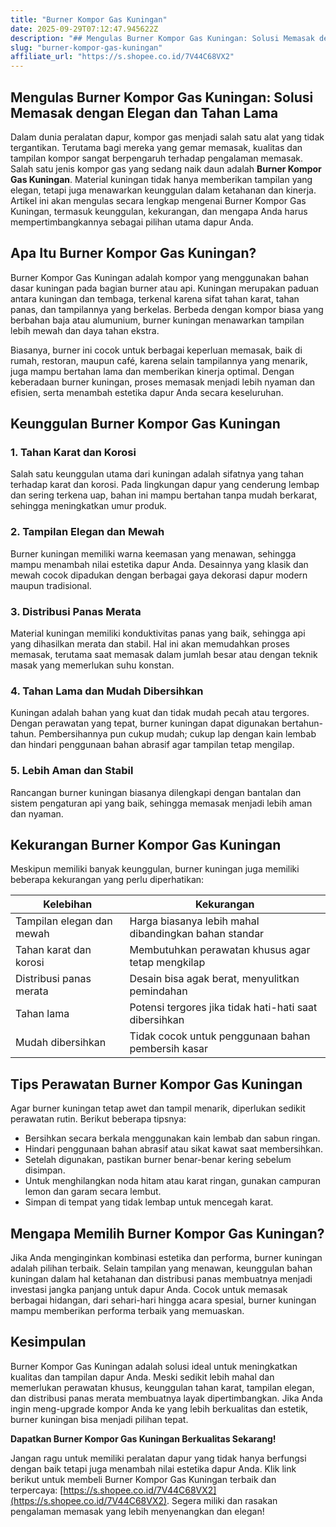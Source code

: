 ```yaml
---
title: "Burner Kompor Gas Kuningan"
date: 2025-09-29T07:12:47.945622Z
description: "## Mengulas Burner Kompor Gas Kuningan: Solusi Memasak dengan Elegan dan Tahan Lama..."
slug: "burner-kompor-gas-kuningan"
affiliate_url: "https://s.shopee.co.id/7V44C68VX2"
---
```

## Mengulas Burner Kompor Gas Kuningan: Solusi Memasak dengan Elegan dan Tahan Lama

Dalam dunia peralatan dapur, kompor gas menjadi salah satu alat yang tidak tergantikan. Terutama bagi mereka yang gemar memasak, kualitas dan tampilan kompor sangat berpengaruh terhadap pengalaman memasak. Salah satu jenis kompor gas yang sedang naik daun adalah **Burner Kompor Gas Kuningan**. Material kuningan tidak hanya memberikan tampilan yang elegan, tetapi juga menawarkan keunggulan dalam ketahanan dan kinerja. Artikel ini akan mengulas secara lengkap mengenai Burner Kompor Gas Kuningan, termasuk keunggulan, kekurangan, dan mengapa Anda harus mempertimbangkannya sebagai pilihan utama dapur Anda.

## Apa Itu Burner Kompor Gas Kuningan?

Burner Kompor Gas Kuningan adalah kompor yang menggunakan bahan dasar kuningan pada bagian burner atau api. Kuningan merupakan paduan antara kuningan dan tembaga, terkenal karena sifat tahan karat, tahan panas, dan tampilannya yang berkelas. Berbeda dengan kompor biasa yang berbahan baja atau alumunium, burner kuningan menawarkan tampilan lebih mewah dan daya tahan ekstra.

Biasanya, burner ini cocok untuk berbagai keperluan memasak, baik di rumah, restoran, maupun café, karena selain tampilannya yang menarik, juga mampu bertahan lama dan memberikan kinerja optimal. Dengan keberadaan burner kuningan, proses memasak menjadi lebih nyaman dan efisien, serta menambah estetika dapur Anda secara keseluruhan.

## Keunggulan Burner Kompor Gas Kuningan

### 1. Tahan Karat dan Korosi

Salah satu keunggulan utama dari kuningan adalah sifatnya yang tahan terhadap karat dan korosi. Pada lingkungan dapur yang cenderung lembap dan sering terkena uap, bahan ini mampu bertahan tanpa mudah berkarat, sehingga meningkatkan umur produk.

### 2. Tampilan Elegan dan Mewah

Burner kuningan memiliki warna keemasan yang menawan, sehingga mampu menambah nilai estetika dapur Anda. Desainnya yang klasik dan mewah cocok dipadukan dengan berbagai gaya dekorasi dapur modern maupun tradisional.

### 3. Distribusi Panas Merata

Material kuningan memiliki konduktivitas panas yang baik, sehingga api yang dihasilkan merata dan stabil. Hal ini akan memudahkan proses memasak, terutama saat memasak dalam jumlah besar atau dengan teknik masak yang memerlukan suhu konstan.

### 4. Tahan Lama dan Mudah Dibersihkan

Kuningan adalah bahan yang kuat dan tidak mudah pecah atau tergores. Dengan perawatan yang tepat, burner kuningan dapat digunakan bertahun-tahun. Pembersihannya pun cukup mudah; cukup lap dengan kain lembab dan hindari penggunaan bahan abrasif agar tampilan tetap mengilap.

### 5. Lebih Aman dan Stabil

Rancangan burner kuningan biasanya dilengkapi dengan bantalan dan sistem pengaturan api yang baik, sehingga memasak menjadi lebih aman dan nyaman.

## Kekurangan Burner Kompor Gas Kuningan

Meskipun memiliki banyak keunggulan, burner kuningan juga memiliki beberapa kekurangan yang perlu diperhatikan:

| Kelebihan | Kekurangan                                 |
|------------|----------------------------------------------|
| Tampilan elegan dan mewah | Harga biasanya lebih mahal dibandingkan bahan standar |
| Tahan karat dan korosi | Membutuhkan perawatan khusus agar tetap mengkilap |
| Distribusi panas merata | Desain bisa agak berat, menyulitkan pemindahan |
| Tahan lama | Potensi tergores jika tidak hati-hati saat dibersihkan |
| Mudah dibersihkan | Tidak cocok untuk penggunaan bahan pembersih kasar |

## Tips Perawatan Burner Kompor Gas Kuningan

Agar burner kuningan tetap awet dan tampil menarik, diperlukan sedikit perawatan rutin. Berikut beberapa tipsnya:

- Bersihkan secara berkala menggunakan kain lembab dan sabun ringan.
- Hindari penggunaan bahan abrasif atau sikat kawat saat membersihkan.
- Setelah digunakan, pastikan burner benar-benar kering sebelum disimpan.
- Untuk menghilangkan noda hitam atau karat ringan, gunakan campuran lemon dan garam secara lembut.
- Simpan di tempat yang tidak lembap untuk mencegah karat.

## Mengapa Memilih Burner Kompor Gas Kuningan?

Jika Anda menginginkan kombinasi estetika dan performa, burner kuningan adalah pilihan terbaik. Selain tampilan yang menawan, keunggulan bahan kuningan dalam hal ketahanan dan distribusi panas membuatnya menjadi investasi jangka panjang untuk dapur Anda. Cocok untuk memasak berbagai hidangan, dari sehari-hari hingga acara spesial, burner kuningan mampu memberikan performa terbaik yang memuaskan.

## Kesimpulan

Burner Kompor Gas Kuningan adalah solusi ideal untuk meningkatkan kualitas dan tampilan dapur Anda. Meski sedikit lebih mahal dan memerlukan perawatan khusus, keunggulan tahan karat, tampilan elegan, dan distribusi panas merata membuatnya layak dipertimbangkan. Jika Anda ingin meng-upgrade kompor Anda ke yang lebih berkualitas dan estetik, burner kuningan bisa menjadi pilihan tepat.

**Dapatkan Burner Kompor Gas Kuningan Berkualitas Sekarang!**

Jangan ragu untuk memiliki peralatan dapur yang tidak hanya berfungsi dengan baik tetapi juga menambah nilai estetika dapur Anda. Klik link berikut untuk membeli Burner Kompor Gas Kuningan terbaik dan terpercaya: [https://s.shopee.co.id/7V44C68VX2](https://s.shopee.co.id/7V44C68VX2). Segera miliki dan rasakan pengalaman memasak yang lebih menyenangkan dan elegan!